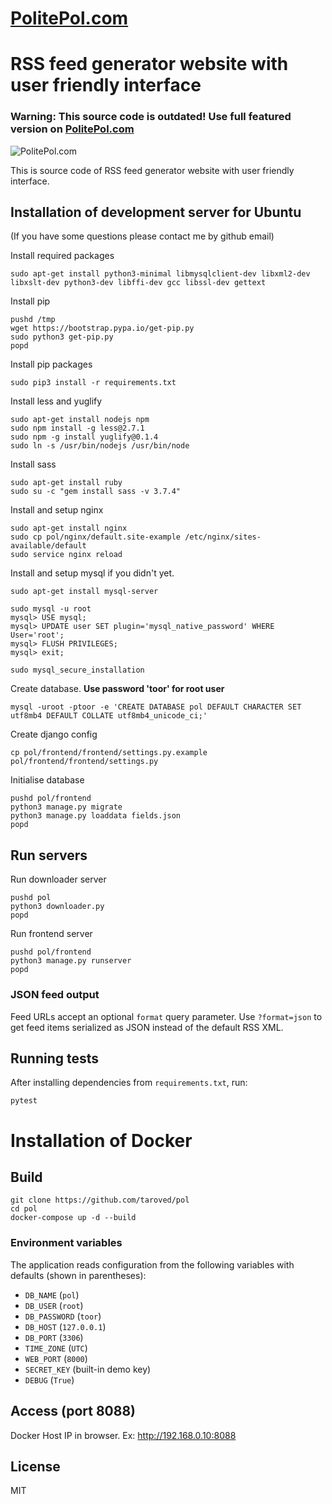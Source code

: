 # [PolitePol.com](http://politepol.com "RSS Feed Generator")
# RSS feed generator website with user friendly interface

### Warning: This source code is outdated! Use full featured version on [PolitePol.com](http://politepol.com "RSS Feed Generator")

![PolitePol.com](frontend/frontend/assets/frontend/images/apple-touch-icon-144x144-precomposed.png "PolitePol.com")

This is source code of RSS feed generator website with user friendly interface.

## Installation of development server for Ubuntu
(If you have some questions please contact me by github email)

Install required packages
```
sudo apt-get install python3-minimal libmysqlclient-dev libxml2-dev libxslt-dev python3-dev libffi-dev gcc libssl-dev gettext
```

Install pip
```
pushd /tmp
wget https://bootstrap.pypa.io/get-pip.py
sudo python3 get-pip.py
popd
```

Install pip packages
```
sudo pip3 install -r requirements.txt
```

Install less and yuglify
```
sudo apt-get install nodejs npm
sudo npm install -g less@2.7.1
sudo npm -g install yuglify@0.1.4
sudo ln -s /usr/bin/nodejs /usr/bin/node
```

Install sass
```
sudo apt-get install ruby
sudo su -c "gem install sass -v 3.7.4"
```

Install and setup nginx
```
sudo apt-get install nginx
sudo cp pol/nginx/default.site-example /etc/nginx/sites-available/default
sudo service nginx reload
```

Install and setup mysql if you didn't yet.
```
sudo apt-get install mysql-server

sudo mysql -u root
mysql> USE mysql;
mysql> UPDATE user SET plugin='mysql_native_password' WHERE User='root';
mysql> FLUSH PRIVILEGES;
mysql> exit;

sudo mysql_secure_installation
```

Create database. **Use password 'toor' for root user**
```
mysql -uroot -ptoor -e 'CREATE DATABASE pol DEFAULT CHARACTER SET utf8mb4 DEFAULT COLLATE utf8mb4_unicode_ci;'
```

Create django config
```
cp pol/frontend/frontend/settings.py.example pol/frontend/frontend/settings.py
```

Initialise database
```
pushd pol/frontend
python3 manage.py migrate
python3 manage.py loaddata fields.json
popd
```

## Run servers

Run downloader server
```
pushd pol
python3 downloader.py
popd
```

Run frontend server
```
pushd pol/frontend
python3 manage.py runserver
popd
```

### JSON feed output

Feed URLs accept an optional `format` query parameter. Use `?format=json` to
get feed items serialized as JSON instead of the default RSS XML.

## Running tests

After installing dependencies from `requirements.txt`, run:

```
pytest
```


# Installation of Docker

## Build
```
git clone https://github.com/taroved/pol
cd pol
docker-compose up -d --build
```

### Environment variables
The application reads configuration from the following variables with defaults
(shown in parentheses):

* `DB_NAME` (`pol`)
* `DB_USER` (`root`)
* `DB_PASSWORD` (`toor`)
* `DB_HOST` (`127.0.0.1`)
* `DB_PORT` (`3306`)
* `TIME_ZONE` (`UTC`)
* `WEB_PORT` (`8000`)
* `SECRET_KEY` (built-in demo key)
* `DEBUG` (`True`)

## Access (port 8088)
Docker Host IP in browser. Ex:
http://192.168.0.10:8088


## License

MIT
